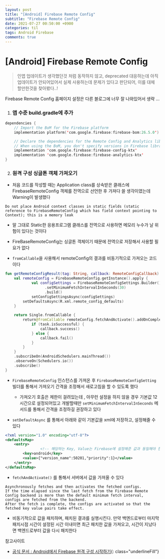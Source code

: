 ```yaml
---
layout: post
title: "[Android] Firebase Remote Config"
subtitle: "Firebase Remote Config"
date: 2021-07-27 00:50:00 +0900
categories: til
tags: Android Firebase
comments: true
---
```




# [Android] Firebase Remote Config



> 인앱 업데이트가 생각했던것 처럼 동작하지 않고, deprecated 대응하는데 아직 업데이트가 안되어있어서 실제 사용하는데 문제가 있다고 판단되어, 이를 대체 할만한것을 찾아봤다..!



Firebase Remote Config 홈페이지 설정은 다른 블로그에 너무 잘 나와있어서 생략 ...



1. ### 앱 수준 build.gradle에 추가

```kotlin
dependencies {
    // Import the BoM for the Firebase platform
    implementation platform('com.google.firebase:firebase-bom:26.5.0')

    // Declare the dependencies for the Remote Config and Analytics libraries
    // When using the BoM, you don't specify versions in Firebase library dependencies
    implementation 'com.google.firebase:firebase-config-ktx'
    implementation 'com.google.firebase:firebase-analytics-ktx'
}
```



2. ### 원격 구성 싱글톤 객체 가져오기

- 처음 코드를 작성할 때는 Application class를 상속받은 클래스에 FirebaseRemoteConfig 객체를 전역으로 선언한 후 가져다 쓸 생각이였는데 Warning이 발생했다

```
Do not place Android context classes in static fields (static reference to FirebaseRemoteConfig which has field context pointing to Context); this is a memory leak
```

- 말 그대로 Static한 응용프로그램 클래스를 전역으로 사용하면 메모리 누수가 날 위험이 있다는 것이다
- FireBaseRemoteConfig는 싱글톤 객체이기 때문에 전역으로 저장해서 사용할 필요가 없다



- `fromCallable`을 사용해서 remoteConfig의 결과를 비동기적으로 가져오는 코드이다

```kotlin
fun getRemoteConfigResult(tag: String, callback: RemoteConfigCallback): Disposable {
    val remoteConfig = FirebaseRemoteConfig.getInstance().apply {
		    val configSettings = FirebaseRemoteConfigSettings.Builder()
		          .setMinimumFetchIntervalInSeconds(30)
		          .build()
		    setConfigSettingsAsync(configSettings)
        setDefaultsAsync(R.xml.remote_config_defaults)
    }
	
    return Single.fromCallable {
        return@fromCallable remoteConfig.fetchAndActivate().addOnCompleteListener { task ->
            if (task.isSuccessful) {
                callback.success()
            } else {
                callback.fail()
            }
        }
    }
    .subscribeOn(AndroidSchedulers.mainThread())
    .observeOn(Schedulers.io())
    .subscribe()
}
```

- `FirebaseRemoteConfig` 인스턴스를 가져온 후 `FirebaseRemoteConfigSetting` 빌더를 통해서 가져오기 간격을 조정해서 새로고침을 할 수 있도록 했다
    - 가져오기 호출은 제한이 걸려있는데 , 아무런 설정을 하지 않을 경우 기본값 12시간으로 설정되어있고 개발할때만 `setMinimumFetchIntervalInSeconds` 메서드를 통해서 간격을 조정하길 권장하고 있다



- `setDefaultAsync` 를 통해서 아래와 같이 기본값을 xml에 저장하고, 설정해줄 수 있다

```xml
<?xml version="1.0" encoding="utf-8"?>
<defaultsMap>
    <entry>
				<!-- 해당하는 Key, Value는 Firebase에 설정해준 값과 동일해야 한다 -->
        <key>android</key>
        <value>{"version_name":50201,"priority":1}</value>
    </entry>
</defaultsMap>
```



- `fetchAndActivate()` 를 통해서 서버에서 값을 가져올 수 있다

```
Asynchronously fetches and then activates the fetched configs.
If the time elapsed since the last fetch from the Firebase Remote Config backend is more than the default minimum fetch interval, configs are fetched from the backend.
After the fetch is complete, the configs are activated so that the fetched key value pairs take effect.
```

- 비동기적으로 값을 패치하며, 패치된 결과를 실행시킨다. 만약 백엔드로부터 마지막 패치시점 시간이 설정된 시간 이내이면 최근 패치한 값을 가져오고, 시간이 지났다면 백엔드로부터 값을 다시 패치한다



참고사이트

- [공식 문서 : Android에서 Firebase 원격 구성 시작하기](https://firebase.google.com/docs/remote-config/use-config-android?hl=ko#kotlin+ktx){: class="underlineFill"}

